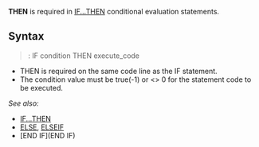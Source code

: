 **THEN** is required in [IF...THEN](IF...THEN) conditional evaluation statements.



## Syntax

> : IF condition THEN execute_code


* THEN is required on the same code line as the IF statement.
* The condition value must be true(-1) or <> 0 for the statement code to be executed.


*See also:*
* [IF...THEN](IF...THEN)
* [ELSE](ELSE), [ELSEIF](ELSEIF)
* [END IF](END IF)




